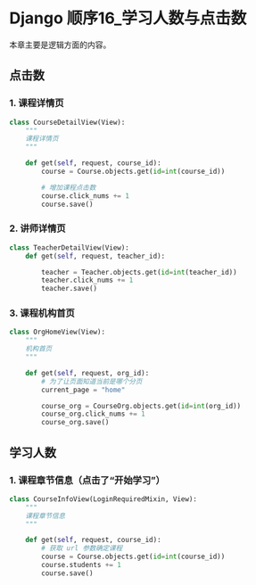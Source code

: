 # Django 顺序16_学习人数与点击数

本章主要是逻辑方面的内容。



## 点击数

### 1. 课程详情页

```python
class CourseDetailView(View):
    """
    课程详情页
    """

    def get(self, request, course_id):
        course = Course.objects.get(id=int(course_id))

        # 增加课程点击数
        course.click_nums += 1
        course.save()
```



### 2. 讲师详情页

```python
class TeacherDetailView(View):
    def get(self, request, teacher_id):

        teacher = Teacher.objects.get(id=int(teacher_id))
        teacher.click_nums += 1
        teacher.save()
```



### 3. 课程机构首页

```python
class OrgHomeView(View):
    """
    机构首页
    """

    def get(self, request, org_id):
        # 为了让页面知道当前是哪个分页
        current_page = "home"

        course_org = CourseOrg.objects.get(id=int(org_id))
        course_org.click_nums += 1
        course_org.save()
```







## 学习人数

### 1. 课程章节信息（点击了“开始学习”）

```python
class CourseInfoView(LoginRequiredMixin, View):
    """
    课程章节信息
    """

    def get(self, request, course_id):
        # 获取 url 参数确定课程
        course = Course.objects.get(id=int(course_id))
        course.students += 1
        course.save()
```







